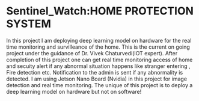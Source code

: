 # Sentinel_Watch:HOME PROTECTION SYSTEM
In this project I am deploying deep learning model on hardware for the real time
monitoring and survilleance of the home. This is the current on going project under
the guidance of Dr. Vivek Chaturvedi(IOT expert). After completion of this project one
can get real time monitoring access of home and secuity alert if any abnormal situation
happens like stranger entering , Fire detection etc.
Notification to the admin is sent if any abnormality is detected.
I am using Jetson Nano Board (Nvidia) in this project for image detection and real time monitoring.
The unique of this project is to deploy a deep learning model on hardware but not on software!
